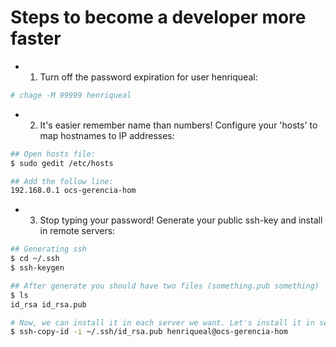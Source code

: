 # Steps to become a developer more faster

- 1) Turn off the password expiration for user henriqueal:
```bash
# chage -M 99999 henriqueal
```

- 2) It's easier remember name than numbers! Configure your 'hosts' to map hostnames to IP addresses:
```bash
## Open hosts file:
$ sudo gedit /etc/hosts

## Add the follow line:
192.168.0.1 ocs-gerencia-hom
```

- 3) Stop typing your password! Generate your public ssh-key and install in remote servers:
```bash
## Generating ssh
$ cd ~/.ssh
$ ssh-keygen

## After generate you should have two files (something.pub something)
$ ls
id_rsa id_rsa.pub 

# Now, we can install it in each server we want. Let's install it in server configured in the first step:
$ ssh-copy-id -i ~/.ssh/id_rsa.pub henriqueal@ocs-gerencia-hom
```
